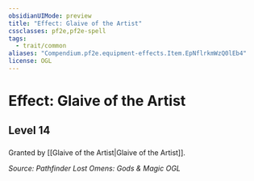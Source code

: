 ```yaml
---
obsidianUIMode: preview
title: "Effect: Glaive of the Artist"
cssclasses: pf2e,pf2e-spell
tags:
  - trait/common
aliases: "Compendium.pf2e.equipment-effects.Item.EpNflrkmWzQ0lEb4"
license: OGL
---
```

# Effect: Glaive of the Artist
## Level 14
### 






Granted by [[Glaive of the Artist|Glaive of the Artist]].

*Source: Pathfinder Lost Omens: Gods & Magic*
*OGL*